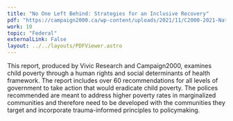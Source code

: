 ```yaml
---
title: "No One Left Behind: Strategies for an Inclusive Recovery"
pdf: "https://campaign2000.ca/wp-content/uploads/2021/11/C2000-2021-National-Report-Card-No-One-Left-Behind-Strategies-for-an-Inclusive-Recovery-AMENDED.pdf"
work: 10
topic: "Federal"
externalLink: False
layout: ../../layouts/PDFViewer.astro
---
```


This report, produced by Vivic Research and Campaign2000, examines child poverty through
a human rights and social determinants of health framework. The report includes over
60 recommendations for all levels of government to take action that would eradicate
child poverty. The polices recommended are meant to address higher poverty rates in
marginalized communities and therefore need to be developed with the communities they
target and incorporate trauma-informed principles to policymaking.
